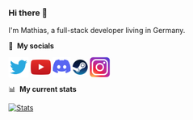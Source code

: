 ### Hi there 👋

I'm Mathias, a full-stack developer living in Germany.

🔗 &nbsp;**My socials**

<a href="https://twitter.com/germannewsmaker" target="blank"><img align="center" src="https://raw.githubusercontent.com/gnmyt/gnmyt/main/images_md/twitter.png" height="40" width="40" /></a>
<a href="https://www.youtube.com/channel/UCv2rHNRG7cdyyKRJJYxxVjA" target="blank"><img align="center" src="https://raw.githubusercontent.com/gnmyt/gnmyt/main/images_md/youtube.png" height="30" width="40" /></a>
<a href="http://discord.com/users/386242172632170496" target="blank"><img align="center" src="https://raw.githubusercontent.com/gnmyt/gnmyt/main/images_md/discord.png" height="40" width="35" /></a>
<a href="https://steamcommunity.com/id/GNMYT/" target="blank"><img align="center" src="https://raw.githubusercontent.com/gnmyt/gnmyt/main/images_md/steam.png" height="30" width="30" /></a>
<a href="https://www.instagram.com/germannewsmakeryt/" target="blank"><img align="center" src="https://raw.githubusercontent.com/gnmyt/gnmyt/main/images_md/instagram.png" height="40" width="40" /></a>

📊 &nbsp;**My current stats**

[![Stats](https://github-readme-stats.vercel.app/api?username=gnmyt&hide_title=true&bg_color=00000000&text_color=d1d1d1&hide_border=true)](https://github.com/anuraghazra/github-readme-stats)